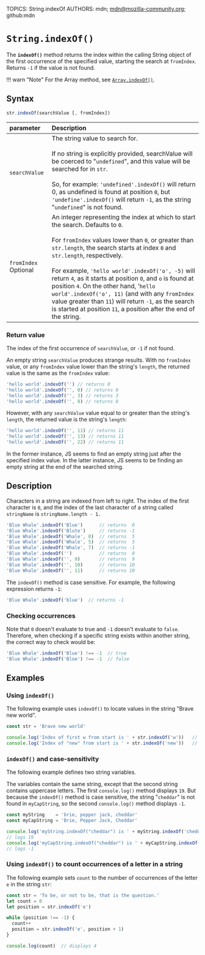 TOPICS: String.indexOf
AUTHORS: mdn; mdn@mozilla-community.org; github:mdn

# `String.indexOf()`

The **`indexOf()`** method returns the index within the calling String object of the first
occurrence of the specified value, starting the search at `fromIndex`. Returns `-1` if the
value is not found.

!!! warn "Note"
    For the Array method, see [`Array.indexOf()`](/en/webfrontend/Array.indexOf).

## Syntax

```javascript
str.indexOf(searchValue [, fromIndex])
```

| parameter | Description |
| :-- | :-- |
| `searchValue` | The string value to search for.<br><br>If no string is explicitly provided, searchValue will be coerced to "`undefined`", and this value will be searched for in `str`.<br><br>So, for example: `'undefined'.indexOf()` will return 0, as undefined is found at position `0`, but `'undefine'.indexOf()` will return `-1`, as the string "`undefined`" is not found. |
| `fromIndex` Optional | An integer representing the index at which to start the search. Defaults to `0`.<br><br>For `fromIndex` values lower than `0`, or greater than `str.length`, the search starts at index `0` and `str.length`, respectively.<br><br>For example, `'hello world'.indexOf('o', -5)` will return `4`, as it starts at position `0`, and `o` is found at position `4`. On the other hand, '`hello world'.indexOf('o', 11)` (and with any `fromIndex` value greater than `11`) will return `-1`, as the search is started at position `11`, a position after the end of the string. |

### Return value

The index of the first occurrence of `searchValue`, or `-1` if not found.

An empty string `searchValue` produces strange results. With no `fromIndex` value, or any
`fromIndex` value lower than the string's `length`, the returned value is the same as the
`fromIndex` value:

```javascript
'hello world'.indexOf('') // returns 0
'hello world'.indexOf('', 0) // returns 0
'hello world'.indexOf('', 3) // returns 3
'hello world'.indexOf('', 8) // returns 8
```

However, with any `searchValue` value equal to or greater than the string's `length`, the returned
value is the string's `length`:

```javascript
'hello world'.indexOf('', 11) // returns 11
'hello world'.indexOf('', 13) // returns 11
'hello world'.indexOf('', 22) // returns 11
```

In the former instance, JS seems to find an empty string just after the specified index value. In
the latter instance, JS seems to be finding an empty string at the end of the searched string.

## Description

Characters in a string are indexed from left to right. The index of the first character is `0`, and
the index of the last character of a string called `stringName` is `stringName.length - 1.`

```javascript
'Blue Whale'.indexOf('Blue')      // returns  0
'Blue Whale'.indexOf('Blute')     // returns -1
'Blue Whale'.indexOf('Whale', 0)  // returns  5
'Blue Whale'.indexOf('Whale', 5)  // returns  5
'Blue Whale'.indexOf('Whale', 7)  // returns -1
'Blue Whale'.indexOf('')          // returns  0
'Blue Whale'.indexOf('', 9)       // returns  9
'Blue Whale'.indexOf('', 10)      // returns 10
'Blue Whale'.indexOf('', 11)      // returns 10
```

The `indexOf()` method is case sensitive. For example, the following expression returns `-1`:

```javascript
'Blue Whale'.indexOf('blue')  // returns -1
```

### Checking occurrences

Note that `0` doesn't evaluate to true and `-1` doesn't evaluate to `false`. Therefore, when
checking if a specific string exists within another string, the correct way to check would be:

```javascript
'Blue Whale'.indexOf('Blue') !== -1  // true
'Blue Whale'.indexOf('Bloe') !== -1  // false
```

## Examples

### Using `indexOf()`

The following example uses `indexOf()` to locate values in the string "Brave new world".

```javascript
const str = 'Brave new world'

console.log('Index of first w from start is ' + str.indexOf('w'))   // logs 8
console.log('Index of "new" from start is ' + str.indexOf('new'))   // logs 6
```

### `indexOf()` and case-sensitivity

The following example defines two string variables.

The variables contain the same string, except that the second string contains uppercase letters.
The first `console.log()` method displays `19`. But because the `indexOf()` method is case
sensitive, the string "`cheddar`" is not found in `myCapString`, so the second `console.log()`
method displays `-1`.

```javascript
const myString    = 'brie, pepper jack, cheddar'
const myCapString = 'Brie, Pepper Jack, Cheddar'

console.log('myString.indexOf("cheddar") is ' + myString.indexOf('cheddar'))
// logs 19
console.log('myCapString.indexOf("cheddar") is ' + myCapString.indexOf('cheddar'))
// logs -1
```

### Using `indexOf()` to count occurrences of a letter in a string

The following example sets `count` to the number of occurrences of the letter `e` in the string `str`:

```javascript
const str = 'To be, or not to be, that is the question.'
let count = 0
let position = str.indexOf('e')

while (position !== -1) {
  count++
  position = str.indexOf('e', position + 1)
}

console.log(count)  // displays 4
```
